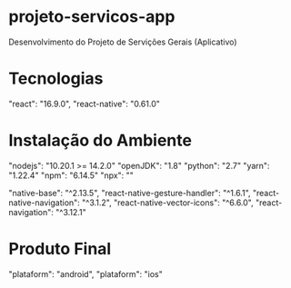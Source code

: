 # projeto-servicos-app
Desenvolvimento do Projeto de Servições Gerais (Aplicativo)
# Tecnologias

"react": "16.9.0", "react-native": "0.61.0"

# Instalação do Ambiente
"nodejs": "10.20.1 >= 14.2.0"
"openJDK": "1.8"
"python": "2.7"
"yarn": "1.22.4"
"npm": "6.14.5"
"npx": ""

"native-base": "^2.13.5",
"react-native-gesture-handler": "^1.6.1",
"react-native-navigation": "^3.1.2",
"react-native-vector-icons": "^6.6.0",
"react-navigation": "^3.12.1"

# Produto Final
"plataform": "android", "plataform": "ios"
